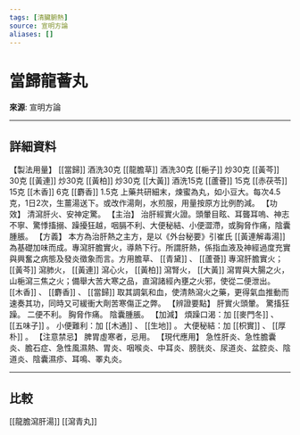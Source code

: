 ```yaml
---
tags: [清臟腑熱]
source: 宣明方論
aliases: []
---
```


# 當歸龍薈丸

**來源**: 宣明方論  

---

## 詳細資料
【製法用量】 [[當歸]] 酒洗30克 [[龍膽草]] 酒洗30克 [[梔子]] 炒30克 [[黃芩]] 30克 [[黃連]] 炒30克 [[黃柏]] 炒30克 [[大黃]] 酒洗15克 [[蘆薈]] 15克 [[赤茯苓]] 15克 [[木香]] 6克 [[麝香]] 1.5克
上藥共研細末，煉蜜為丸，如小豆大。每次4.5克，1日2次，生薑湯送下。或改作湯劑，水煎服，用量按原方比例酌減。
【功效】
清瀉肝火、安神定驚。
【主治】
治肝經實火證。頭暈目眩、耳聾耳嗚、神志不寧、驚悸搐搦、躁擾狂越，咽膈不利、大便秘結、小便澀滯，或胸脅作痛，陰囊腫脹。
【方義】
本方為治肝熱之主方，是以《外台秘要》引崔氏 [[黃連解毒湯]] 為基礎加味而成。專瀉肝膽實火，導熱下行。所謂肝熱，係指血液及神經過度充實與興奮之病態及發炎徵象而言。方用膽草、 [[青黛]] 、 [[蘆薈]] 專瀉肝膽實火； [[黃芩]] 瀉肺火， [[黃連]] 瀉心火， [[黃柏]] 瀉腎火， [[大黃]] 瀉胃與大腸之火，山梔瀉三焦之火；備舉大苦大寒之品，直瀉諸經內壅之火邪，使從二便泄出。 [[木香]] 、 [[麝香]] 、 [[當歸]] 取其調氣和血，使清熱瀉火之藥，更得氣血推動而速奏其功，同時又可緩衝大劑苦寒傷正之弊。
【辨證要點】
肝實火頭暈。
驚搐狂躁。
二便不利。
胸脅作痛。
陰囊腫脹。
【加減】
煩躁口渴：加 [[麥門冬]] 、 [[五味子]] 。
小便難利：加 [[木通]] 、 [[生地]] 。
大便秘結：加 [[枳實]] 、 [[厚朴]] 。
【注意禁忌】
脾胃虛寒者，忌用。
【現代應用】
急性肝炎、急性膽囊炎、膽石症、急性風濕熱、胃炎、咽喉炎、中耳炎、膀胱炎、尿道炎、盆腔炎、陰道炎、陰囊濕疹、耳鳴、睪丸炎。

---

## 比較
[[龍膽瀉肝湯]]
[[瀉青丸]]
